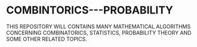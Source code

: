 # COMBINTORICS---PROBABILITY
THIS REPOSITORY WILL CONTAINS MANY MATHEMATICAL ALGORITHMS CONCERNING COMBINATORICS, STATISTICS, PROBABILITY THEORY AND SOME OTHER RELATED TOPICS.
